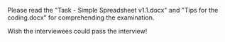 Please read the "Task - Simple Spreadsheet v1.1.docx" and "Tips for the coding.docx" for comprehending the examination.

Wish the interviewees could pass the interview!
